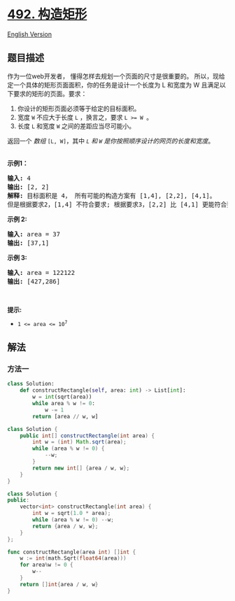 # [492. 构造矩形](https://leetcode.cn/problems/construct-the-rectangle)

[English Version](/solution/0400-0499/0492.Construct%20the%20Rectangle/README_EN.md)

<!-- tags:数学 -->

## 题目描述

<!-- 这里写题目描述 -->

<p>作为一位web开发者， 懂得怎样去规划一个页面的尺寸是很重要的。 所以，现给定一个具体的矩形页面面积，你的任务是设计一个长度为 L 和宽度为 W 且满足以下要求的矩形的页面。要求：</p>

<ol>
	<li>你设计的矩形页面必须等于给定的目标面积。</li>
	<li>宽度 <code>W</code>&nbsp;不应大于长度 <code>L</code> ，换言之，要求 <code>L &gt;= W </code>。</li>
	<li>长度 <code>L</code> 和宽度 <code>W</code>&nbsp;之间的差距应当尽可能小。</li>
</ol>

<p>返回一个&nbsp;<em>数组</em>&nbsp;<code>[L, W]</code>，其中 <em><code>L</code> 和 <code>W</code> 是你按照顺序设计的网页的长度和宽度</em>。<br />
&nbsp;</p>

<p><strong>示例1：</strong></p>

<pre>
<strong>输入:</strong> 4
<strong>输出:</strong> [2, 2]
<strong>解释:</strong> 目标面积是 4， 所有可能的构造方案有 [1,4], [2,2], [4,1]。
但是根据要求2，[1,4] 不符合要求; 根据要求3，[2,2] 比 [4,1] 更能符合要求. 所以输出长度 L 为 2， 宽度 W 为 2。
</pre>

<p><strong>示例 2:</strong></p>

<pre>
<strong>输入:</strong> area = 37
<strong>输出:</strong> [37,1]
</pre>

<p><strong>示例 3:</strong></p>

<pre>
<strong>输入:</strong> area = 122122
<strong>输出:</strong> [427,286]
</pre>

<p>&nbsp;</p>

<p><strong>提示:</strong></p>

<ul>
	<li><code>1 &lt;= area &lt;= 10<sup>7</sup></code></li>
</ul>

## 解法

### 方法一

<!-- tabs:start -->

```python
class Solution:
    def constructRectangle(self, area: int) -> List[int]:
        w = int(sqrt(area))
        while area % w != 0:
            w -= 1
        return [area // w, w]
```

```java
class Solution {
    public int[] constructRectangle(int area) {
        int w = (int) Math.sqrt(area);
        while (area % w != 0) {
            --w;
        }
        return new int[] {area / w, w};
    }
}
```

```cpp
class Solution {
public:
    vector<int> constructRectangle(int area) {
        int w = sqrt(1.0 * area);
        while (area % w != 0) --w;
        return {area / w, w};
    }
};
```

```go
func constructRectangle(area int) []int {
	w := int(math.Sqrt(float64(area)))
	for area%w != 0 {
		w--
	}
	return []int{area / w, w}
}
```

<!-- tabs:end -->

<!-- end -->
